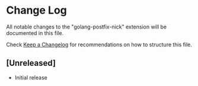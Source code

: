 # Change Log

All notable changes to the "golang-postfix-nick" extension will be documented in this file.

Check [Keep a Changelog](http://keepachangelog.com/) for recommendations on how to structure this file.

## [Unreleased]

- Initial release
